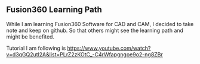 ## Fusion360 Learning Path
While I am learning Fusion360 Software for CAD and CAM, I decided to take note and keep on github. So that others might see the learning path and might be benefited.

Tutorial I am following is https://www.youtube.com/watch?v=d3qGQ2utl2A&list=PLrZ2zKOtC_-C4rWfapgngoe9o2-ng8ZBr

